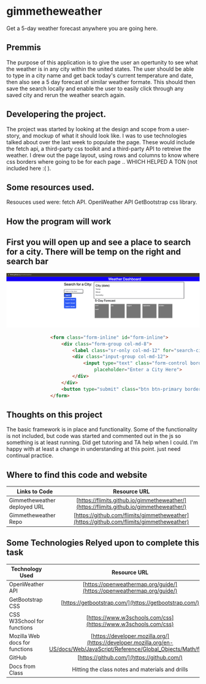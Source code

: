 # gimmetheweather
Get a 5-day weather forecast anywhere you are going here.

## Premmis

The purpose of this application is to give the user an opertunity to see what the weather is in any city within the united states. The user should be able to type in a city name and get back today's current temperature and date, then also see a 5 day forecast of similar weather formate. This should then save the search locally and enable the user to easily click  through any saved city and rerun the weather search again.


## Developering the project. 

The project was started by looking at the design and scope from a user-story, and mockup of what it should look like. I was to use technologies talked about over the last week to populate the page. These would include the fetch api, a third-party css toolkit and a third-party API to retreive the weather. I drew out the page layout, using rows and columns to know where css borders where going to be for each page .. WHICH HELPED A TON (not included here :( ).

## Some resources used.

Resouces used were: fetch API.
OpenWeather API
GetBootstrap css library.



## How the program will work

<h2>First you will open up and see a place to search for a city. There will be temp on the right and search bar</h2>

![Front Page to Weather App](./assets/images/openpage.png)



```html for main weather box.
                <form class="form-inline" id="form-inline">
                    <div class="form-group col-md-8">
                        <label class="sr-only col-md-12" for="search-city"></label>
                        <div class="input-group col-md-12">
                            <input type="text" class="form-control border border-dark border-3" id="search-city"
                                placeholder="Enter a City Here">
                        </div>
                    </div>
                    <button type="submit" class="btn btn-primary border border-dark border-3">Search</button>
                </form>
```


## Thoughts on this project

The basic framework is in place and functionality. Some of the functionality is not included, but code was started and commented out in the js so something is at least running.
Did get tutoring and TA help when I could. I'm happy with at least a change in understanding at this point. just need continual practice.

## Where to find this code and website
| Links to Code        | Resource URL           |
| ------------- |:-------------:|
| Gimmetheweather deployed URL | [https://flimits.github.io/gimmetheweather/](https://flimits.github.io/gimmetheweather/)     |
| Gimmetheweather Repo  | [https://github.com/flimits/gimmetheweather](https://github.com/flimits/gimmetheweather) |

## Some Technologies Relyed upon to complete this task
| Technology Used         | Resource URL           |
| ------------- |:-------------:|
| OpenWeather API   | [https://openweathermap.org/guide/](https://openweathermap.org/guide/)     |
| GetBootstrap CSS    | [https://getbootstrap.com/](https://getbootstrap.com/)      |
| CSS W3School for functions    | [https://www.w3schools.com/css](https://www.w3schools.com/css)      |
| Mozilla Web docs for functions | [https://developer.mozilla.org/](https://developer.mozilla.org/en-US/docs/Web/JavaScript/Reference/Global_Objects/Math/floor)
| GitHub | [https://github.com/](https://github.com/)     |
| Docs from Class | Hitting the class notes and materials and drills    |



